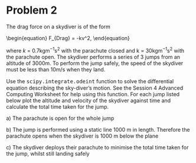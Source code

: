 # Problem 2

The drag force on a skydiver is of the form

\begin{equation}
  F_{Drag} = -kv^2,
\end{equation}

where $k$ = 0.7kgm$^{-1}$s$^2$ with the parachute closed and k = 30kgm$^{-1}$s$^2$ with the parachute open. The skydiver performs a series of 3 jumps from an altitude of 3000m. To perform the jump safely, the speed of the skydiver must be less than 10m/s when they land.

Use the <samp>scipy.integrate.odeint</samp> function to solve the diﬀerential equation describing the sky-diver’s motion. See the Session 4 Advanced Computing Worksheet for help using this function. For each jump listed below plot the altitude and velocity of the skydiver against time and calculate the total time taken for the jump.

a) The parachute is open for the whole jump

b) The jump is performed using a static line 1000 m in length. Therefore the parachute opens when the skydiver is 1000 m below the plane

c) The skydiver deploys their parachute to minimise the total time taken for the jump, whilst still landing safely